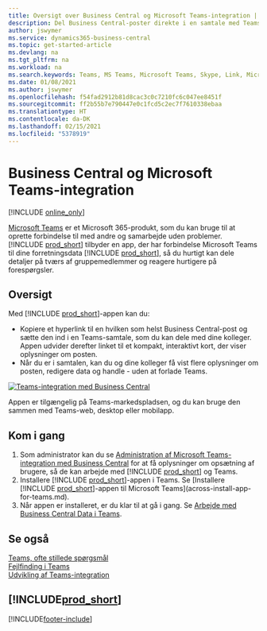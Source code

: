 ```yaml
---
title: Oversigt over Business Central og Microsoft Teams-integration | Microsoft Docs
description: Del Business Central-poster direkte i en samtale med Teams.
author: jswymer
ms.service: dynamics365-business-central
ms.topic: get-started-article
ms.devlang: na
ms.tgt_pltfrm: na
ms.workload: na
ms.search.keywords: Teams, MS Teams, Microsoft Teams, Skype, Link, Microsoft 365, collaborate, collaboration, teamwork
ms.date: 01/08/2021
ms.author: jswymer
ms.openlocfilehash: f54fad2912b81d8cac3c0c7210fc6c047ee8451f
ms.sourcegitcommit: ff2b55b7e790447e0c1fcd5c2ec7f7610338ebaa
ms.translationtype: HT
ms.contentlocale: da-DK
ms.lasthandoff: 02/15/2021
ms.locfileid: "5378919"
---
```

# <a name="business-central-and-microsoft-teams-integration"></a>Business Central og Microsoft Teams-integration

[!INCLUDE [online_only](includes/online_only.md)]

[Microsoft Teams](https://www.microsoft.com/en-us/microsoft-365/microsoft-teams) er et Microsoft 365-produkt, som du kan bruge til at oprette forbindelse til med andre og samarbejde uden problemer. [!INCLUDE [prod_short](includes/prod_short.md)] tilbyder en app, der har forbindelse Microsoft Teams til dine forretningsdata [!INCLUDE [prod_short](includes/prod_short.md)], så du hurtigt kan dele detaljer på tværs af gruppemedlemmer og reagere hurtigere på forespørgsler.

## <a name="overview"></a>Oversigt

Med [!INCLUDE [prod_short](includes/prod_short.md)]-appen kan du:

- Kopiere et hyperlink til en hvilken som helst Business Central-post og sætte den ind i en Teams-samtale, som du kan dele med dine kolleger. Appen udvider derefter linket til et kompakt, interaktivt kort, der viser oplysninger om posten.
- Når du er i samtalen, kan du og dine kolleger få vist flere oplysninger om posten, redigere data og handle - uden at forlade Teams.

[![Teams-integration med Business Central](media/teams-intro-v3.png)](media/teams-intro-v3.png#lightbox)

Appen er tilgængelig på Teams-markedspladsen, og du kan bruge den sammen med Teams-web, desktop eller mobilapp.

## <a name="get-started"></a>Kom i gang

1. Som administrator kan du se [Administration af Microsoft Teams-integration med Business Central](admin-teams-integration.md) for at få oplysninger om opsætning af brugere, så de kan arbejde med [!INCLUDE [prod_short](includes/prod_short.md)] og Teams.
2. Installere [!INCLUDE [prod_short](includes/prod_short.md)]-appen i Teams. Se [Installere [!INCLUDE [prod_short](includes/prod_short.md)]-appen til Microsoft Teams](across-install-app-for-teams.md).
3. Når appen er installeret, er du klar til at gå i gang. Se [Arbejde med Business Central Data i Teams](across-working-with-teams.md). 

## <a name="see-also"></a>Se også

[Teams, ofte stillede spørgsmål](teams-faq.md)  
[Fejlfinding i Teams](admin-teams-troubleshooting.md)  
[Udvikling af Teams-integration](/dynamics365/business-central/dev-itpro/developer/devenv-develop-for-teams)  
## [!INCLUDE[prod_short](includes/free_trial_md.md)]  


[!INCLUDE[footer-include](includes/footer-banner.md)]